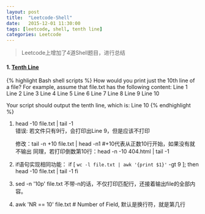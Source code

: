 ```yaml
---
layout: post
title:  "Leetcode-Shell"
date:   2015-12-01 11:30:00
tags: [leetcode, shell, tenth line]
categories: Leetcode
---
```


> Leetcode上增加了4道Shell题目，进行总结

#### 1. [Tenth Line](https://leetcode.com/problems/tenth-line/)
{% highlight Bash shell scripts %}
How would you print just the 10th line of a file?
For example, assume that file.txt has the following content:
Line 1
Line 2
Line 3
Line 4
Line 5
Line 6
Line 7
Line 8
Line 9
Line 10

Your script should output the tenth line, which is:
Line 10
{% endhighlight %}
1. head -10 file.txt | tail -1  
    错误: 若文件只有9行，会打印出Line 9，但是应该不打印

    修改：tail -n +10 file.txt | head -n1  #+10代表从正数10行开始，如果没有就不输出
    同理，若打印倒数第10行：head -n -10 404.html | tail -1

2. if语句实现相同功能：
    if [ `wc -l file.txt | awk '{print $1}'` -gt 9 ]; then
        head -10 file.txt | tail -1
    fi
3. sed -n '10p' file.txt
不带-n的话，不仅打印匹配行，还接着输出file的全部内容。
4. awk 'NR == 10' file.txt  # Number of Field, 默认是换行符，就是第几行
